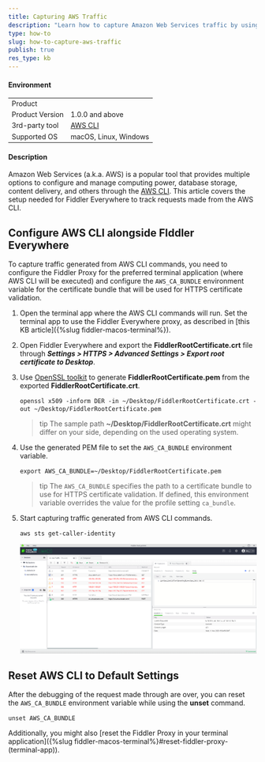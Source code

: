 ```yaml
---
title: Capturing AWS Traffic
description: "Learn how to capture Amazon Web Services traffic by using the Fiddler Everywhere web-debugging tool."
type: how-to
slug: how-to-capture-aws-traffic
publish: true
res_type: kb
---
```


#### Environment

|   |   |
|---|---|
| Product   |
| Product Version | 1.0.0 and above  |
| 3rd-party tool | [AWS CLI](https://aws.amazon.com/cli/) |
| Supported OS | macOS, Linux, Windows |


#### Description

Amazon Web Services (a.k.a. AWS) is a popular tool that provides multiple options to configure and manage computing power, database storage, content delivery, and others through the [AWS CLI](https://aws.amazon.com/cli/). This article covers the setup needed for Fiddler Everywhere to track requests made from the AWS CLI.

## Configure AWS CLI alongside FIddler Everywhere

To capture traffic generated from AWS CLI commands, you need to configure the Fiddler Proxy for the preferred terminal application (where AWS CLI will be executed) and configure the `AWS_CA_BUNDLE` environment variable for the certificate bundle that will be used for HTTPS certificate validation.

1. Open the terminal app where the AWS CLI commands will run. Set the terminal app to use the Fiddler Everywhere proxy, as described in [this KB article]({%slug fiddler-macos-terminal%}).

2. Open Fiddler Everywhere and export the **FiddlerRootCertificate.crt** file through **_Settings > HTTPS > Advanced Settings > Export root certificate to Desktop_**.

3. Use [OpenSSL toolkit](https://www.openssl.org/) to generate **FiddlerRootCertificate.pem** from the exported **FiddlerRootCertificate.crt**.
    ```Shell
    openssl x509 -inform DER -in ~/Desktop/FiddlerRootCertificate.crt -out ~/Desktop/FiddlerRootCertificate.pem
    ```

    >tip The sample path **~/Desktop/FiddlerRootCertificate.crt** might differ on your side, depending on the used operating system.

4. Use the generated PEM file to set the `AWS_CA_BUNDLE` environment variable.
    ```Shell
    export AWS_CA_BUNDLE=~/Desktop/FiddlerRootCertificate.pem
    ```

    >tip The `AWS_CA_BUNDLE` specifies the path to a certificate bundle to use for HTTPS certificate validation. If defined, this environment variable overrides the value for the profile setting `ca_bundle`.

5. Start capturing traffic generated from AWS CLI commands.
    ```Shell
    aws sts get-caller-identity
    ```

    ![Traffic captured from AWS CLI](../images/kb/aws/aws-traffic.png)


## Reset AWS CLI to Default Settings

After the debugging of the request made through are over, you can reset the `AWS_CA_BUNDLE` environment variable while using the **unset** command.

```Shell
unset AWS_CA_BUNDLE
```

Additionally, you might also [reset the Fiddler Proxy in your terminal application]({%slug fiddler-macos-terminal%}#reset-fiddler-proxy-(terminal-app)).

